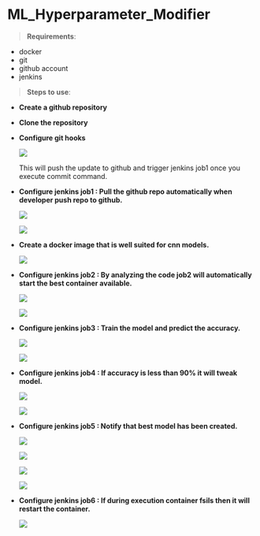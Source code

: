 # ML_Hyperparameter_Modifier
> **Requirements**:
* docker
* git
* github account
* jenkins

> **Steps to use**:
* **Create a github repository**

* **Clone the repository**

* **Configure git hooks**

  ![](Images/1.jpg)
  
  This will push the update to github and trigger jenkins job1 once you execute commit command.
  
* **Configure jenkins job1 : Pull the github repo automatically when developer push repo to github.**

  ![](Images/2_mdjob1-1.jpg)
  
  ![](Images/3_mdjob1-2.jpg)
  
* **Create a docker image that is well suited for cnn models.**

  ![](Images/4_Dockerfile.jpg)

* **Configure jenkins job2 : By analyzing the code job2 will automatically start the best container available.**

  ![](Images/5_mdjob2-1.jpg)
  
  ![](Images/6_mdjob2-2.jpg)
  
* **Configure jenkins job3 : Train the model and predict the accuracy.**
  
  ![](Images/7_mdjob3-1.jpg)
  
  ![](Images/8_mdjob3-2.jpg)
  
* **Configure jenkins job4 : If accuracy is less than 90% it will tweak model.**

  ![](Images/9_mdjob4-1.jpg)
  
  ![](Images/10_mdjob4-2.jpg)
  
* **Configure jenkins job5 : Notify that best model has been created.**

  ![](Images/11_mdjob5-1.jpg)
  
  ![](Images/12_mdjob5-2.jpg)
  
  ![](Images/13_mdjob5-3.jpg)
  
  ![](Images/14_mdjob5-4.jpg)
  
* **Configure jenkins job6 : If during execution container fsils then it will restart the container.**

  ![](Images/15_mdjob6-1.jpg)
